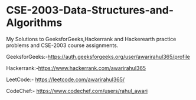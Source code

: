 # CSE-2003-Data-Structures-and-Algorithms
My Solutions to GeeksforGeeks,Hackerrank and Hackerearth practice problems and CSE-2003 course assignments.

GeeksforGeeks:-https://auth.geeksforgeeks.org/user/awarirahul365/profile

Hackerrank:-https://www.hackerrank.com/awarirahul365

LeetCode:- https://leetcode.com/awarirahul365/

CodeChef:- https://www.codechef.com/users/rahul_awari
